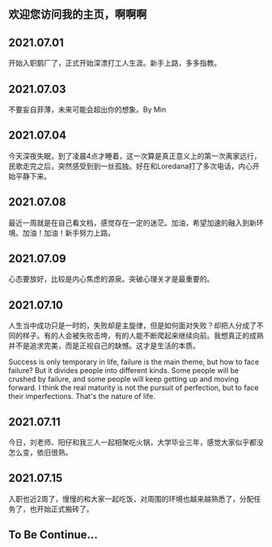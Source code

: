 ## 欢迎您访问我的主页，啊啊啊
## 2021.07.01
开始入职鹅厂了，正式开始深漂打工人生涯。新手上路，多多指教。
## 2021.07.03
不要妄自菲薄，未来可能会超出你的想象。By Min
## 2021.07.04
今天深夜失眠，到了凌晨4点才睡着，这一次算是真正意义上的第一次离家远行，民歌走完之后，突然感受到到一丝孤独。好在和Loredana打了多次电话，内心开始平静下来。
## 2021.07.08
最近一周就是在自己看文档，感觉存在一定的迷茫。加油，希望加速的融入到新环境。加油！加油！新手努力上路。
## 2021.07.09
心态要放好，比较是内心焦虑的源泉。突破心理关才是最重要的。
## 2021.07.10
人生当中成功只是一时的，失败却是主旋律，但是如何面对失败？却把人分成了不同的样子。有的人会被失败击垮，有的人能不断爬起来继续向前。我想真正的成熟并不是追求完美，而是正视自己的缺憾。这才是生活的本质。

Success is only temporary in life, failure is the main theme, but how to face failure?
But it divides people into different kinds.
Some people will be crushed by failure, and some people will keep getting up and moving forward.
I think the real maturity is not the pursuit of perfection, but to face their imperfections.
That's the nature of life.
## 2021.07.11
今日，刘老师、阳仔和我三人一起相聚吃火锅，大学毕业三年，感觉大家似乎都没怎么变，依旧很熟。
## 2021.07.15
入职也近2周了，慢慢的和大家一起吃饭，对周围的环境也越来越熟悉了，分配任务了，也开始正式搬砖了。

## To Be Continue...
